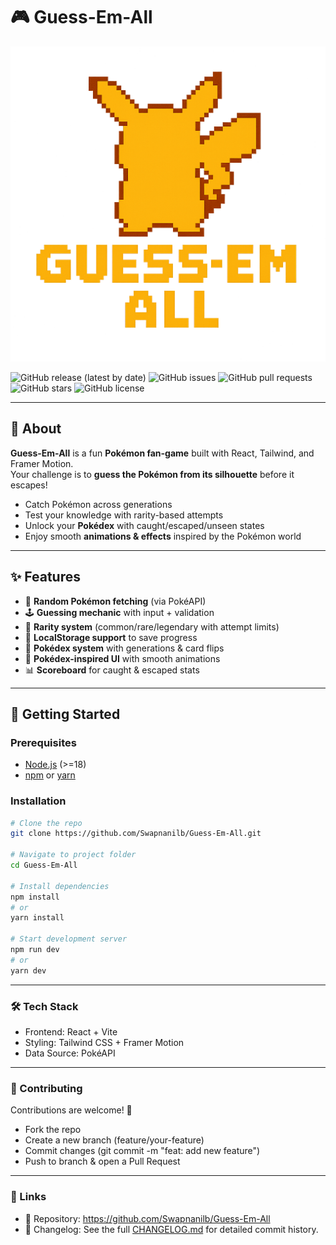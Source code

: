 # 🎮 Guess-Em-All  

![Guess-Em-All Logo](src/assets/logo.png)


![GitHub release (latest by date)](https://img.shields.io/github/v/release/Swapnanilb/Guess-Em-All?style=for-the-badge&logo=github&color=blue)
![GitHub issues](https://img.shields.io/github/issues/Swapnanilb/Guess-Em-All?style=for-the-badge&logo=github)
![GitHub pull requests](https://img.shields.io/github/issues-pr/Swapnanilb/Guess-Em-All?style=for-the-badge&logo=github)
![GitHub stars](https://img.shields.io/github/stars/Swapnanilb/Guess-Em-All?style=for-the-badge&logo=github)
![GitHub license](https://img.shields.io/github/license/Swapnanilb/Guess-Em-All?style=for-the-badge&logo=github)

---

## 📖 About  
**Guess-Em-All** is a fun **Pokémon fan-game** built with React, Tailwind, and Framer Motion.  
Your challenge is to **guess the Pokémon from its silhouette** before it escapes!  

- Catch Pokémon across generations  
- Test your knowledge with rarity-based attempts  
- Unlock your **Pokédex** with caught/escaped/unseen states  
- Enjoy smooth **animations & effects** inspired by the Pokémon world  

---

## ✨ Features  
- 🎲 **Random Pokémon fetching** (via PokéAPI)  
- 🕹️ **Guessing mechanic** with input + validation  
- 🌟 **Rarity system** (common/rare/legendary with attempt limits)  
- 💾 **LocalStorage support** to save progress  
- 📖 **Pokédex system** with generations & card flips  
- 🎨 **Pokédex-inspired UI** with smooth animations  
- 📊 **Scoreboard** for caught & escaped stats  

---

## 🚀 Getting Started  

### Prerequisites  
- [Node.js](https://nodejs.org/) (>=18)  
- [npm](https://www.npmjs.com/) or [yarn](https://yarnpkg.com/)  

### Installation  
```bash
# Clone the repo
git clone https://github.com/Swapnanilb/Guess-Em-All.git

# Navigate to project folder
cd Guess-Em-All

# Install dependencies
npm install
# or
yarn install

# Start development server
npm run dev
# or
yarn dev


```

---

### 🛠️ Tech Stack
- Frontend: React + Vite
- Styling: Tailwind CSS + Framer Motion
- Data Source: PokéAPI

---

### 🤝 Contributing
Contributions are welcome! 🎉

- Fork the repo
- Create a new branch (feature/your-feature)
- Commit changes (git commit -m "feat: add new feature")
- Push to branch & open a Pull Request

---

### 📌 Links
- 🔗 Repository: https://github.com/Swapnanilb/Guess-Em-All
- 📑 Changelog: See the full [CHANGELOG.md](CHANGELOG.md) for detailed commit history.
